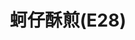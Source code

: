 ---
title: "蚵仔酥煎(E28)"
description: "蚵仔酥煎(E28)"
layout: shop
keywords:
  - 美食競賽
  - 台灣美食
  - 美食精選
datePublished: "2025-06-30"
dateModified: "2025-07-05"
city: "花蓮縣"
district: "花蓮市"
address: "花蓮縣花蓮市東大門夜市原住民一條街E28"
phone: ""
geo: "23.971772714571323, 121.61199023252192"
google_map: "https://maps.app.goo.gl/eM7i71RvrgRfzATZA"
footinder: "https://footinder.com.tw/%E8%8A%B1%E8%93%AE%E7%B8%A3%E8%8A%B1%E8%93%AE%E5%B8%82/362065/"
official: ""
award:
  - name: "夜市王"
    year: "2024"
    entries:
      - nightMarket: "東大門夜市"
        food_type: "蚵仔煎"
        rank: "第四名"

---